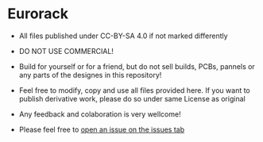 # Eurorack

- All files published under CC-BY-SA 4.0 if not marked differently

- DO NOT USE COMMERCIAL!

- Build for yourself or for a friend, but do not sell builds, PCBs, pannels or any parts of the designes in this repository! 

- Feel free to modify, copy and use all files provided here. If you want to publish derivative work, please do so under same License as original

- Any feedback and colaboration is very wellcome!
- Please feel free to [open an issue on the issues tab](https://github.com/Cs4System/Eurorack/issues)
